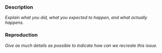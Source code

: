 <!-- We mainly use [Trello](https://trello.com/nomadeducation) for feature requests & bugs reporting.
However, GitHub Issues is still relevant for small issues like, for example, internal refactoring (typo, wording, code formatting, etc). -->

### Description
_Explain what you did, what you expected to happen, and what actually happens._

### Reproduction
_Give as much details as possible to indicate how can we recreate this issue._

<!-- uncomment this section if it's relevant !
### Additional information
- Operating System:
  - [ ] MacOS
  - [ ] Linux
  - [ ] Windows
  - [ ] iOS
  - [ ] Android
-->
